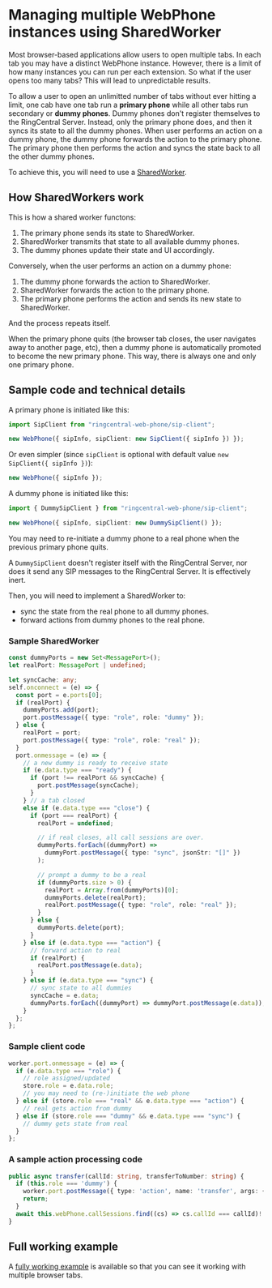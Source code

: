 # Managing multiple WebPhone instances using SharedWorker

Most browser-based applications allow users to open multiple tabs. In each tab
you may have a distinct WebPhone instance. However, there is a limit of how many
instances you can run per each extension. So what if the user opens too many
tabs? This will lead to unpredictable results.

To allow a user to open an unlimitted number of tabs without ever hitting a
limit, one cab have one tab run a **primary phone** while all other tabs run
secondary or **dummy phones**. Dummy phones don't register themselves to the
RingCentral Server. Instead, only the primary phone does, and then it syncs its
state to all the dummy phones. When user performs an action on a dummy phone,
the dummy phone forwards the action to the primary phone. The primary phone then
performs the action and syncs the state back to all the other dummy phones.

To achieve this, you will need to use a
[SharedWorker](https://developer.mozilla.org/en-US/docs/Web/API/SharedWorker).

## How SharedWorkers work

This is how a shared worker functons:

1. The primary phone sends its state to SharedWorker.
2. SharedWorker transmits that state to all available dummy phones.
3. The dummy phones update their state and UI accordingly.

Conversely, when the user performs an action on a dummy phone:

1. The dummy phone forwards the action to SharedWorker.
2. SharedWorker forwards the action to the primary phone.
3. The primary phone performs the action and sends its new state to
   SharedWorker.

And the process repeats itself.

When the primary phone quits (the browser tab closes, the user navigates away to
another page, etc), then a dummy phone is automatically promoted to become the
new primary phone. This way, there is always one and only one primary phone.

## Sample code and technical details

A primary phone is initiated like this:

```ts
import SipClient from "ringcentral-web-phone/sip-client";

new WebPhone({ sipInfo, sipClient: new SipClient({ sipInfo }) });
```

Or even simpler (since `sipClient` is optional with default value
`new SipClient({ sipInfo })`):

```ts
new WebPhone({ sipInfo });
```

A dummy phone is initiated like this:

```ts
import { DummySipClient } from "ringcentral-web-phone/sip-client";

new WebPhone({ sipInfo, sipClient: new DummySipClient() });
```

You may need to re-initiate a dummy phone to a real phone when the previous
primary phone quits.

A `DummySipClient` doesn't register itself with the RingCentral Server, nor does
it send any SIP messages to the RingCentral Server. It is effectively inert.

Then, you will need to implement a SharedWorker to:

- sync the state from the real phone to all dummy phones.
- forward actions from dummy phones to the real phone.

### Sample SharedWorker

```ts
const dummyPorts = new Set<MessagePort>();
let realPort: MessagePort | undefined;

let syncCache: any;
self.onconnect = (e) => {
  const port = e.ports[0];
  if (realPort) {
    dummyPorts.add(port);
    port.postMessage({ type: "role", role: "dummy" });
  } else {
    realPort = port;
    port.postMessage({ type: "role", role: "real" });
  }
  port.onmessage = (e) => {
    // a new dummy is ready to receive state
    if (e.data.type === "ready") {
      if (port !== realPort && syncCache) {
        port.postMessage(syncCache);
      }
    } // a tab closed
    else if (e.data.type === "close") {
      if (port === realPort) {
        realPort = undefined;

        // if real closes, all call sessions are over.
        dummyPorts.forEach((dummyPort) =>
          dummyPort.postMessage({ type: "sync", jsonStr: "[]" })
        );

        // prompt a dummy to be a real
        if (dummyPorts.size > 0) {
          realPort = Array.from(dummyPorts)[0];
          dummyPorts.delete(realPort);
          realPort.postMessage({ type: "role", role: "real" });
        }
      } else {
        dummyPorts.delete(port);
      }
    } else if (e.data.type === "action") {
      // forward action to real
      if (realPort) {
        realPort.postMessage(e.data);
      }
    } else if (e.data.type === "sync") {
      // sync state to all dummies
      syncCache = e.data;
      dummyPorts.forEach((dummyPort) => dummyPort.postMessage(e.data));
    }
  };
};
```

### Sample client code

```ts
worker.port.onmessage = (e) => {
  if (e.data.type === "role") {
    // role assigned/updated
    store.role = e.data.role;
    // you may need to (re-)initiate the web phone
  } else if (store.role === "real" && e.data.type === "action") {
    // real gets action from dummy
  } else if (store.role === "dummy" && e.data.type === "sync") {
    // dummy gets state from real
  }
};
```

### A sample action processing code

```ts
public async transfer(callId: string, transferToNumber: string) {
  if (this.role === 'dummy') {
    worker.port.postMessage({ type: 'action', name: 'transfer', args: { callId, transferToNumber } });
    return;
  }
  await this.webPhone.callSessions.find((cs) => cs.callId === callId)!.transfer(transferToNumber);
}
```

## Full working example

A
[fully working example](https://github.com/tylerlong/rc-web-phone-demo-2/tree/shared-worker)
is available so that you can see it working with multiple browser tabs.
